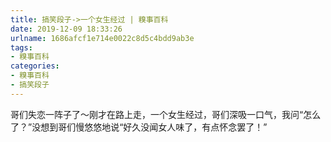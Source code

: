 ```yaml
---
title: 搞笑段子->一个女生经过 | 糗事百科
date: 2019-12-09 18:33:26
urlname: 1686afcf1e714e0022c8d5c4bdd9ab3e
tags: 
- 糗事百科
categories:
- 糗事百科
- 搞笑段子
---
```

哥们失恋一阵子了～刚才在路上走，一个女生经过，哥们深吸一口气，我问“怎么了？”没想到哥们慢悠悠地说“好久没闻女人味了，有点怀念罢了！”


